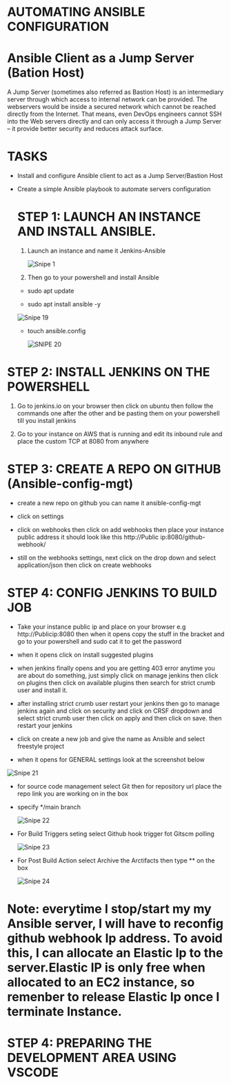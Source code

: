 # AUTOMATING ANSIBLE CONFIGURATION

# Ansible Client as a Jump Server (Bation Host)

A Jump Server (sometimes also referred as Bastion Host) is an intermediary server through which access to internal network can be provided. The webservers would be inside a secured network which cannot be reached directly from the Internet. That means, even DevOps engineers cannot SSH into the Web servers directly and can only access it through a Jump Server – it provide better security and reduces attack surface.

# TASKS

- Install and configure Ansible client to act as a Jump Server/Bastion Host

- Create a simple Ansible playbook to automate servers configuration

  # STEP 1: LAUNCH AN INSTANCE AND INSTALL ANSIBLE.

  1. Launch an instance and name it Jenkins-Ansible
 
     ![Snipe 1](https://github.com/Mirahkeyz/Darey.io-Projects/assets/134533695/675b0eac-67b0-45aa-abb0-01573267dd20)

  3. Then go to your powershell and install Ansible
 
  - sudo apt update
 
  - sudo apt install ansible -y

   ![Snipe 19](https://github.com/Mirahkeyz/Darey.io-Projects/assets/134533695/37b0141a-f485-4f5c-a148-b5b6d21acd15)

  - touch ansible.config

    ![SNIPE 20](https://github.com/Mirahkeyz/Darey.io-Projects/assets/134533695/6be61fc6-cae6-4f70-b200-a024cca0d511)

 # STEP 2: INSTALL JENKINS ON THE POWERSHELL 

 1. Go to jenkins.io on your browser then click on ubuntu then follow the commands one after the other and be pasting them on your powershell till you install jenkins

2.  Go to your instance on AWS that is running and edit its inbound rule and place the custom TCP at 8080 from anywhere

# STEP 3: CREATE A REPO ON GITHUB (Ansible-config-mgt)

  - create a new repo on github you can name it ansible-config-mgt

  - click on settings

  - click on webhooks then click on add webhooks then place your instance public address it should look like this http://Public ip:8080/github-webhook/

  - still on the webhooks settings, next click on the drop down and select application/json then click on create webhooks

# STEP 4: CONFIG JENKINS TO BUILD JOB

   - Take your instance public ip and place on your browser e.g http://Publicip:8080 then when it opens copy the stuff in the bracket and go to your powershell and sudo cat it to get the password

   - when it opens click on install suggested plugins

   - when jenkins finally opens and you are getting 403 error anytime you are about do something, just simply click on manage jenkins then click on plugins then click on available plugins then search for strict crumb user and install it.

   - after installing strict crumb user restart your jenkins then go to manage jenkins again and click on security and click on CRSF dropdown and select strict crumb user then click on apply and then click on save. then restart your jenkins

   - click on create a new job and give the name as Ansible and select freestyle project

   -  when it opens for GENERAL settings look at the screenshot below

![Snipe 21](https://github.com/Mirahkeyz/Darey.io-Projects/assets/134533695/d5a5c95f-646d-4c43-93e7-bed17b92b3e5)

  - for source code management select Git then for repository url place the repo link you are working on in the box

  - specify */main branch

    ![Snipe 22](https://github.com/Mirahkeyz/Darey.io-Projects/assets/134533695/5bc05fe6-7737-4c94-81b8-3697ea414668)

  - For Build Triggers seting select Github hook trigger fot Gitscm polling

    ![Snipe 23](https://github.com/Mirahkeyz/Darey.io-Projects/assets/134533695/8d184b4d-cbaf-4493-969e-feb84b5f5208)

  - For Post Build Action select Archive the Arctifacts then type ** on the box

    ![Snipe 24](https://github.com/Mirahkeyz/Darey.io-Projects/assets/134533695/9f645d42-c144-45f0-bbae-3b3a11138e09)

   # Note: everytime I stop/start my my Ansible server, I will have to reconfig github webhook Ip address. To avoid this, I can allocate an Elastic Ip to the server.Elastic IP is only free when allocated to an EC2 instance, so remenber to release Elastic Ip once I terminate Instance.

   # STEP 4: PREPARING THE DEVELOPMENT AREA USING VSCODE


    


     

